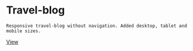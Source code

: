 # Travel-blog

    Responsive travel-blog without navigation. Added desktop, tablet and mobile sizes.

[View](https://darina00.github.io/travel-blog/)
